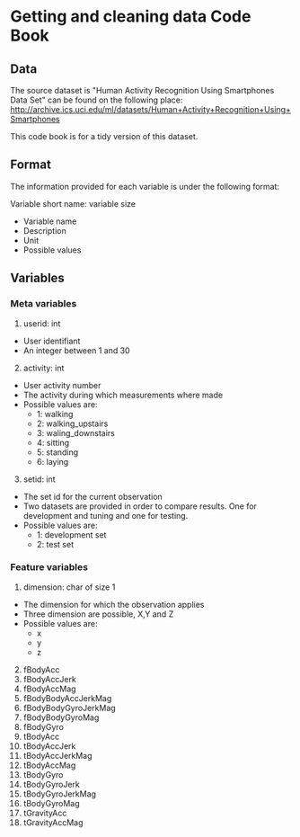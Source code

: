 # Getting and cleaning data Code Book
## Data
The source dataset is "Human Activity Recognition Using Smartphones Data Set" can be found on the following place: http://archive.ics.uci.edu/ml/datasets/Human+Activity+Recognition+Using+Smartphones

This code book is for a tidy version of this dataset.
## Format
The information provided for each variable is under the following format:

Variable short name: variable size
- Variable name
- Description
- Unit
- Possible values

## Variables
### Meta variables
1. userid: int
  - User identifiant
  - An integer between 1 and 30

2. activity: int
  - User activity number
  - The activity during which measurements where made
  - Possible values are:
    - 1: walking
    - 2: walking_upstairs
    - 3: waling_downstairs
    - 4: sitting
    - 5: standing
    - 6: laying

3. setid: int
  - The set id for the current observation
  - Two datasets are provided in order to compare results. One for development and tuning and one for testing.
  - Possible values are:
    - 1: development set
    - 2: test set

### Feature variables
1. dimension: char of size 1
  - The dimension for which the observation applies
  - Three dimension are possible, X,Y and Z
  - Possible values are:
    - x
    - y
    - z

2. fBodyAcc
3. fBodyAccJerk
4. fBodyAccMag
5. fBodyBodyAccJerkMag
6. fBodyBodyGyroJerkMag
7. fBodyBodyGyroMag
8. fBodyGyro
9. tBodyAcc
10. tBodyAccJerk
11. tBodyAccJerkMag
12. tBodyAccMag
13. tBodyGyro
14. tBodyGyroJerk
15. tBodyGyroJerkMag
16. tBodyGyroMag
17. tGravityAcc
18. tGravityAccMag


